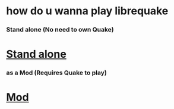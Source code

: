 # how do u wanna play librequake

### Stand alone (No need to own Quake)
# [Stand alone](id1-lite-nonlite.md)


### as a Mod (Requires Quake to play)
# [Mod](lq1-lite-nonlite.md)

